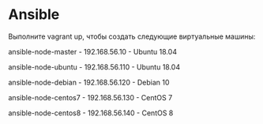 # Ansible

Выполните vagrant up, чтобы создать следующие виртуальные машины:

ansible-node-master - 192.168.56.10 - Ubuntu 18.04

ansible-node-ubuntu - 192.168.56.110 - Ubuntu 18.04

ansible-node-debian - 192.168.56.120 - Debian 10

ansible-node-centos7 - 192.168.56.130 - CentOS 7

ansible-node-centos8 - 192.168.56.140 - CentOS 8

